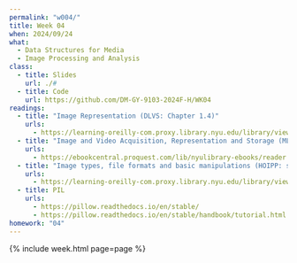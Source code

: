 ```yaml
---
permalink: "w004/"
title: Week 04
when: 2024/09/24
what:
  - Data Structures for Media
  - Image Processing and Analysis
class:
  - title: Slides
    url: ./#
  - title: Code
    url: https://github.com/DM-GY-9103-2024F-H/WK04
readings:
  - title: "Image Representation (DLVS: Chapter 1.4)"
    urls:
      - https://learning-oreilly-com.proxy.library.nyu.edu/library/view/deep-learning-for/9781617296192/OEBPS/Text/01.htm#heading_id_16
  - title: "Image and Video Acquisition, Representation and Storage (MLAIVA: Chapter 3)"
    urls:
      - https://ebookcentral.proquest.com/lib/nyulibrary-ebooks/reader.action?docID=3062703&ppg=64
  - title: "Image types, file formats and basic manipulations (HOIPP: see link)"
    urls:
      - https://learning-oreilly-com.proxy.library.nyu.edu/library/view/hands-on-image-processing/9781789343731/600fca92-fd57-4054-8010-e5d49fb4f30b.xhtml
  - title: PIL
    urls:
      - https://pillow.readthedocs.io/en/stable/
      - https://pillow.readthedocs.io/en/stable/handbook/tutorial.html
homework: "04"
---
```

{% include week.html page=page %}
